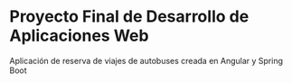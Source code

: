 # Proyecto Final de Desarrollo de Aplicaciones Web
Aplicación de reserva de viajes de autobuses creada en Angular y Spring Boot
